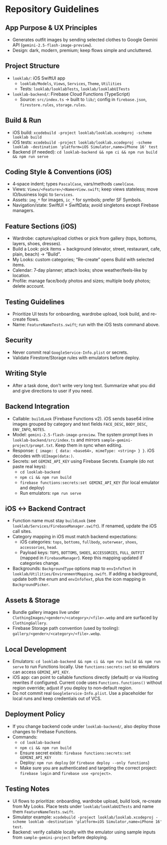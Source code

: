 # Repository Guidelines

## App Purpose & UX Principles
- Generates outfit images by sending selected clothes to Google Gemini API (`gemini-2.5-flash-image-preview`).
- Design: dark, modern, premium; keep flows simple and uncluttered.

## Project Structure
- `looklab/`: iOS SwiftUI app
  - `looklab/Models`, `Views`, `Services`, `Theme`, `Utilities`
  - Tests: `looklab/looklabTests`, `looklab/looklabUITests`
- `looklab-backend/`: Firebase Cloud Functions (TypeScript)
  - Source: `src/index.ts` → built to `lib/`; config in `firebase.json`, `firestore.rules`, `storage.rules`.

## Build & Run
- iOS build: `xcodebuild -project looklab/looklab.xcodeproj -scheme looklab build`
- iOS tests: `xcodebuild -project looklab/looklab.xcodeproj -scheme looklab -destination 'platform=iOS Simulator,name=iPhone 16' test`
- Backend (if needed): `cd looklab-backend && npm ci && npm run build && npm run serve`

## Coding Style & Conventions (iOS)
- 4‑space indent; types `PascalCase`, vars/methods `camelCase`.
- Views: `Views/<Feature>/<Name>View.swift`; keep views stateless; move IO/business logic to `Services`.
- Assets: `img_*` for images, `ic_*` for symbols; prefer SF Symbols.
- Navigation/state: SwiftUI + SwiftData; avoid singletons except Firebase managers.

## Feature Sections (iOS)
- Wardrobe: capture/upload clothes or pick from gallery (tops, bottoms, layers, shoes, dresses).
- Build a Look: pick items + background (elevator, street, restaurant, cafe, plain, beach) → “Build”.
- My Looks: custom categories; “Re-create” opens Build with selected items.
- Calendar: 7‑day planner; attach looks; show weather/feels‑like by location.
- Profile: manage face/body photos and sizes; multiple body photos; delete account.

## Testing Guidelines
- Prioritize UI tests for onboarding, wardrobe upload, look build, and re-create flows.
- Name: `FeatureNameTests.swift`; run with the iOS tests command above.

## Security
- Never commit real `GoogleService-Info.plist` or secrets.
- Validate Firestore/Storage rules with emulators before deploy.

## Writing Style

- After a task done, don't write very long text. Summarize what you did and give directions to user if you need.

## Backend Integration
- Callable: `buildLook` (Firebase Functions v2). iOS sends base64 inline images grouped by category and text fields `FACE_DESC`, `BODY_DESC`, `ENV_INFO`, `NOTES`.
- Model: `gemini-2.5-flash-image-preview`. The system prompt lives in `looklab-backend/src/index.ts` and mirrors `sample-gemini-project/prompt.txt`. Keep them in sync when editing.
- Response: `{ image: { data: <base64>, mimeType: <string> } }`. iOS decodes with `UIImage(data:)`.
- Secrets: set `GEMINI_API_KEY` using Firebase Secrets. Example (do not paste real keys):
  - `cd looklab-backend`
  - `npm ci && npm run build`
  - `firebase functions:secrets:set GEMINI_API_KEY` (for local emulator and deploy)
  - Run emulators: `npm run serve`

## iOS ↔︎ Backend Contract
- Function name must stay `buildLook` (see `looklab/Services/FirebaseManager.swift`). If renamed, update the iOS call sites.
- Category mapping in iOS must match backend expectations:
  - iOS categories: `tops`, `bottoms`, `fullbody`, `outerwear`, `shoes`, `accessories`, `head`.
  - Payload keys: `TOPS`, `BOTTOMS`, `SHOES`, `ACCESSORIES`, `FULL_OUTFIT` (mapped in `FirebaseManager`). Keep this mapping updated if categories change.
- Backgrounds: `BackgroundType` options map to `envInfoText` in `looklab/Utilities/EnvironmentMapping.swift`. If adding a background, update both the enum and `envInfoText`, plus the icon mapping in `BackgroundPicker`.

## Assets & Storage
- Bundle gallery images live under `ClothingImages/<gender>/<category>/<file>.webp` and are surfaced by `ClothingGallery`.
- Firebase Storage path convention (used by tooling): `gallery/<gender>/<category>/<file>.webp`.

## Local Development
- Emulators: `cd looklab-backend && npm ci && npm run build && npm run serve` to run Functions locally. Use `functions:secrets:set` so emulators can access `GEMINI_API_KEY`.
- iOS app: can point to callable functions directly (default) or via Hosting rewrites if configured. Current code uses `Functions.functions()` without region override; adjust if you deploy to non‑default region.
- Do not commit real `GoogleService-Info.plist`. Use a placeholder for local runs and keep credentials out of VCS.

## Deployment Policy
- If you change backend code under `looklab-backend/`, also deploy those changes to Firebase Functions.
- Commands:
  - `cd looklab-backend`
  - `npm ci && npm run build`
  - Ensure secret exists: `firebase functions:secrets:set GEMINI_API_KEY`
  - Deploy: `npm run deploy` (or `firebase deploy --only functions`)
  - Make sure you are authenticated and targeting the correct project: `firebase login` and `firebase use <project>`.

## Testing Notes
- UI flows to prioritize: onboarding, wardrobe upload, build look, re‑create from My Looks. Place tests under `looklab/looklabUITests` and name them `FeatureNameTests.swift`.
- Simulator example: `xcodebuild -project looklab/looklab.xcodeproj -scheme looklab -destination 'platform=iOS Simulator,name=iPhone 16' test`.
- Backend: verify callable locally with the emulator using sample inputs from `sample-gemini-project` before deploying.
